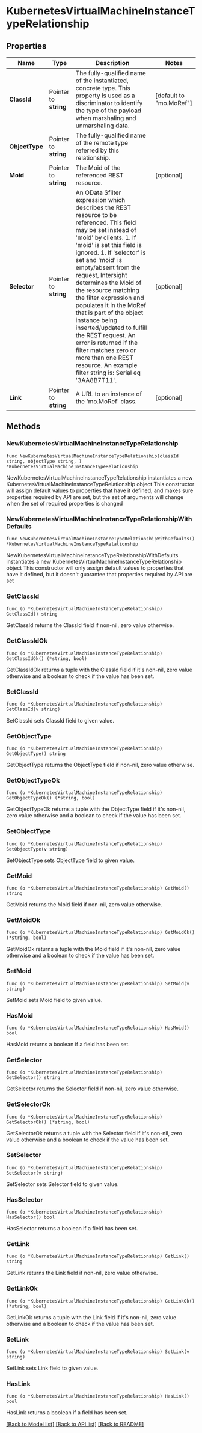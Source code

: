 # KubernetesVirtualMachineInstanceTypeRelationship

## Properties

Name | Type | Description | Notes
------------ | ------------- | ------------- | -------------
**ClassId** | Pointer to **string** | The fully-qualified name of the instantiated, concrete type. This property is used as a discriminator to identify the type of the payload when marshaling and unmarshaling data. | [default to "mo.MoRef"]
**ObjectType** | Pointer to **string** | The fully-qualified name of the remote type referred by this relationship. | 
**Moid** | Pointer to **string** | The Moid of the referenced REST resource. | [optional] 
**Selector** | Pointer to **string** | An OData $filter expression which describes the REST resource to be referenced. This field may be set instead of &#39;moid&#39; by clients. 1. If &#39;moid&#39; is set this field is ignored. 1. If &#39;selector&#39; is set and &#39;moid&#39; is empty/absent from the request, Intersight determines the Moid of the resource matching the filter expression and populates it in the MoRef that is part of the object instance being inserted/updated to fulfill the REST request. An error is returned if the filter matches zero or more than one REST resource. An example filter string is: Serial eq &#39;3AA8B7T11&#39;. | [optional] 
**Link** | Pointer to **string** | A URL to an instance of the &#39;mo.MoRef&#39; class. | [optional] 

## Methods

### NewKubernetesVirtualMachineInstanceTypeRelationship

`func NewKubernetesVirtualMachineInstanceTypeRelationship(classId string, objectType string, ) *KubernetesVirtualMachineInstanceTypeRelationship`

NewKubernetesVirtualMachineInstanceTypeRelationship instantiates a new KubernetesVirtualMachineInstanceTypeRelationship object
This constructor will assign default values to properties that have it defined,
and makes sure properties required by API are set, but the set of arguments
will change when the set of required properties is changed

### NewKubernetesVirtualMachineInstanceTypeRelationshipWithDefaults

`func NewKubernetesVirtualMachineInstanceTypeRelationshipWithDefaults() *KubernetesVirtualMachineInstanceTypeRelationship`

NewKubernetesVirtualMachineInstanceTypeRelationshipWithDefaults instantiates a new KubernetesVirtualMachineInstanceTypeRelationship object
This constructor will only assign default values to properties that have it defined,
but it doesn't guarantee that properties required by API are set

### GetClassId

`func (o *KubernetesVirtualMachineInstanceTypeRelationship) GetClassId() string`

GetClassId returns the ClassId field if non-nil, zero value otherwise.

### GetClassIdOk

`func (o *KubernetesVirtualMachineInstanceTypeRelationship) GetClassIdOk() (*string, bool)`

GetClassIdOk returns a tuple with the ClassId field if it's non-nil, zero value otherwise
and a boolean to check if the value has been set.

### SetClassId

`func (o *KubernetesVirtualMachineInstanceTypeRelationship) SetClassId(v string)`

SetClassId sets ClassId field to given value.


### GetObjectType

`func (o *KubernetesVirtualMachineInstanceTypeRelationship) GetObjectType() string`

GetObjectType returns the ObjectType field if non-nil, zero value otherwise.

### GetObjectTypeOk

`func (o *KubernetesVirtualMachineInstanceTypeRelationship) GetObjectTypeOk() (*string, bool)`

GetObjectTypeOk returns a tuple with the ObjectType field if it's non-nil, zero value otherwise
and a boolean to check if the value has been set.

### SetObjectType

`func (o *KubernetesVirtualMachineInstanceTypeRelationship) SetObjectType(v string)`

SetObjectType sets ObjectType field to given value.


### GetMoid

`func (o *KubernetesVirtualMachineInstanceTypeRelationship) GetMoid() string`

GetMoid returns the Moid field if non-nil, zero value otherwise.

### GetMoidOk

`func (o *KubernetesVirtualMachineInstanceTypeRelationship) GetMoidOk() (*string, bool)`

GetMoidOk returns a tuple with the Moid field if it's non-nil, zero value otherwise
and a boolean to check if the value has been set.

### SetMoid

`func (o *KubernetesVirtualMachineInstanceTypeRelationship) SetMoid(v string)`

SetMoid sets Moid field to given value.

### HasMoid

`func (o *KubernetesVirtualMachineInstanceTypeRelationship) HasMoid() bool`

HasMoid returns a boolean if a field has been set.

### GetSelector

`func (o *KubernetesVirtualMachineInstanceTypeRelationship) GetSelector() string`

GetSelector returns the Selector field if non-nil, zero value otherwise.

### GetSelectorOk

`func (o *KubernetesVirtualMachineInstanceTypeRelationship) GetSelectorOk() (*string, bool)`

GetSelectorOk returns a tuple with the Selector field if it's non-nil, zero value otherwise
and a boolean to check if the value has been set.

### SetSelector

`func (o *KubernetesVirtualMachineInstanceTypeRelationship) SetSelector(v string)`

SetSelector sets Selector field to given value.

### HasSelector

`func (o *KubernetesVirtualMachineInstanceTypeRelationship) HasSelector() bool`

HasSelector returns a boolean if a field has been set.

### GetLink

`func (o *KubernetesVirtualMachineInstanceTypeRelationship) GetLink() string`

GetLink returns the Link field if non-nil, zero value otherwise.

### GetLinkOk

`func (o *KubernetesVirtualMachineInstanceTypeRelationship) GetLinkOk() (*string, bool)`

GetLinkOk returns a tuple with the Link field if it's non-nil, zero value otherwise
and a boolean to check if the value has been set.

### SetLink

`func (o *KubernetesVirtualMachineInstanceTypeRelationship) SetLink(v string)`

SetLink sets Link field to given value.

### HasLink

`func (o *KubernetesVirtualMachineInstanceTypeRelationship) HasLink() bool`

HasLink returns a boolean if a field has been set.


[[Back to Model list]](../README.md#documentation-for-models) [[Back to API list]](../README.md#documentation-for-api-endpoints) [[Back to README]](../README.md)


